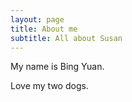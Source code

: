 ```yaml
---
layout: page
title: About me
subtitle: All about Susan
---
```


My name is Bing Yuan. 

Love my two dogs.

